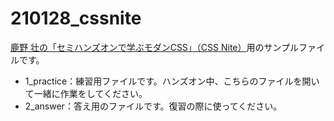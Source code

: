 # 210128_cssnite

[鹿野 壮の「セミハンズオンで学ぶモダンCSS」（CSS Nite）](https://cssnite.doorkeeper.jp/events/115588)用のサンプルファイルです。

- 1_practice：練習用ファイルです。ハンズオン中、こちらのファイルを開いて一緒に作業をしてください。
- 2_answer：答え用のファイルです。復習の際に使ってください。


